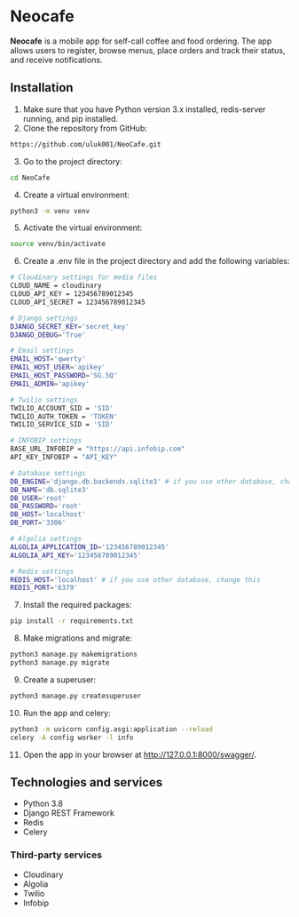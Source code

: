 # Neocafe

**Neocafe** is a mobile app for self-call coffee and food ordering. The app allows users to register, browse menus, place orders and track their status, and receive notifications.



## Installation

1. Make sure that you have Python version 3.x installed, redis-server running, and pip installed.
2. Clone the repository from GitHub:
```bash
https://github.com/uluk001/NeoCafe.git
```
3. Go to the project directory:
```bash
cd NeoCafe
```
4. Create a virtual environment:
```bash
python3 -m venv venv
```
5. Activate the virtual environment:
```bash
source venv/bin/activate
```
6. Create a .env file in the project directory and add the following variables:
```bash
# Cloudinary settings for media files
CLOUD_NAME = cloudinary
CLOUD_API_KEY = 123456789012345
CLOUD_API_SECRET = 123456789012345

# Django settings
DJANGO_SECRET_KEY='secret_key'
DJANGO_DEBUG='True'

# Email settings
EMAIL_HOST='qwerty'
EMAIL_HOST_USER='apikey'
EMAIL_HOST_PASSWORD='SG.5Q'
EMAIL_ADMIN='apikey'

# Twilio settings
TWILIO_ACCOUNT_SID = 'SID'
TWILIO_AUTH_TOKEN = 'TOKEN'
TWILIO_SERVICE_SID = 'SID'

# INFOBIP settings
BASE_URL_INFOBIP = "https://api.infobip.com"
API_KEY_INFOBIP = "API_KEY"

# Database settings
DB_ENGINE='django.db.backends.sqlite3' # if you use other database, change this
DB_NAME='db.sqlite3'
DB_USER='root'
DB_PASSWORD='root'
DB_HOST='localhost'
DB_PORT='3306'

# Algolia settings
ALGOLIA_APPLICATION_ID='123456789012345'
ALGOLIA_API_KEY='123456789012345'

# Redis settings
REDIS_HOST='localhost' # if you use other database, change this
REDIS_PORT='6379'
```
7. Install the required packages:
```bash
pip install -r requirements.txt
```
8. Make migrations and migrate:
```bash
python3 manage.py makemigrations
python3 manage.py migrate
```
9. Create a superuser:
```bash
python3 manage.py createsuperuser
```
10. Run the app and celery:
```bash
python3 -m uvicorn config.asgi:application --reload
celery -A config worker -l info
```
11. Open the app in your browser at http://127.0.0.1:8000/swagger/.



## Technologies and services
- Python 3.8
- Django REST Framework
- Redis
- Celery

### Third-party services
- Cloudinary
- Algolia
- Twilio
- Infobip
